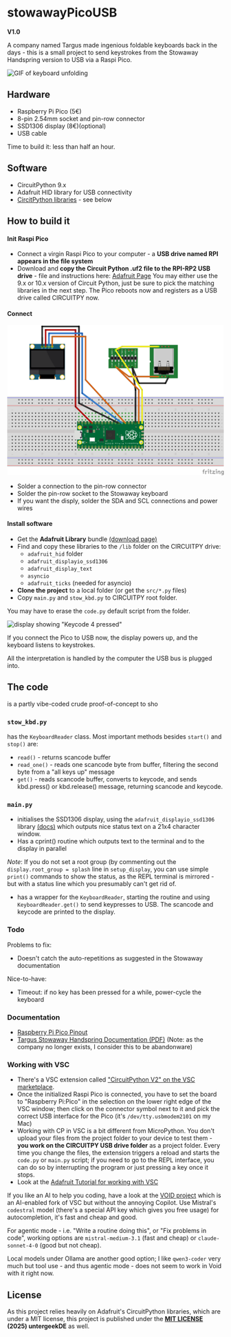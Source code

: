 # stowawayPicoUSB

**V1.0**

A company named Targus made ingenious foldable keyboards back in the days - this is a small project to send keystrokes from the Stowaway Handspring version to USB via a Raspi Pico.

![GIF of keyboard unfolding](./stowawayPicoUSB.gif "Stowaway keyboard unfolding")

## Hardware

- Raspberry Pi Pico (5€)
- 8-pin 2.54mm socket and pin-row connector
- SSD1306 display (8€)(optional)
- USB cable

Time to build it: less than half an hour.

## Software

- CircuitPython 9.x
- Adafruit HID library for USB connectivity
- [CircitPython libraries](https://circuitpython.org/libraries) - see below


## How to build it

#### Init Raspi Pico 

- Connect a virgin Raspi Pico to your computer - a **USB drive named RPI appears in the file system**
- Download and **copy the Circuit Python .uf2 file to the RPI-RP2 USB drive** - file and instructions here: [Adafruit Page](https://circuitpython.org/board/raspberry_pi_pico/) You may either use the 9.x or 10.x version of Circuit Python, just be sure to pick the matching libraries in the next step. The Pico reboots now and registers as a USB drive called CIRCUITPY now. 

#### Connect

![Schematic](./PicoWiring_Breadboard.png)
- Solder a connection to the pin-row connector
- Solder the pin-row socket to the Stowaway keyboard
- If you want the disply, solder the SDA and SCL connections and power wires

#### Install software

- Get the **Adafruit Library** bundle [(download page)](https://circuitpython.org/libraries)
- Find and copy these libraries to the ```/lib``` folder on the CIRCUITPY drive: 
	- ```adafruit_hid``` folder
	- ```adafruit_displayio_ssd1306```
	- ```adafruit_display_text```
	- ```asyncio```
	- ```adafruit_ticks``` (needed for asyncio)
- **Clone the project** to a local folder (or get the ```src/*.py``` files)
- Copy ```main.py``` and ```stow_kbd.py``` to CIRCUITPY root folder.

You may have to erase the ```code.py``` default script from the folder.

![display showing "Keycode 4 pressed"](./keys_display.png)

If you connect the Pico to USB now, the display powers up, and the keyboard listens to keystrokes. 

All the interpretation is handled by the computer the USB bus is plugged into. 

## The code

is a partly vibe-coded crude proof-of-concept to sho

### ```stow_kbd.py```

has the ```KeyboardReader``` class. Most important methods besides ```start()``` and ```stop()``` are: 

- ```read()``` - returns scancode buffer
- ```read_one()``` - reads one scancode byte from buffer, filtering the second byte from a "all keys up" message
- ```get()``` - reads scancode buffer, converts to keycode, and sends kbd.press() or kbd.release() message, returning scancode and keycode. 

### ```main.py```

- initialises the SSD1306 display, using the ```adafruit_displayio_ssd1306``` library [(docs)](https://docs.circuitpython.org/projects/displayio_ssd1306/en/latest/) which outputs nice status text on a 21x4 character window.
- Has a cprint() routine which outputs text to the terminal and to the display in parallel

*Note*: If you do not set a root group (by commenting out the ```display.root_group = splash``` line in ```setup_display```, you can use simple ```print()``` commands to show the status, as the REPL terminal is mirrored - but with a status line which you presumably can't get rid of. 

- has a wrapper for the ```KeyboardReader```, starting the routine and using ```KeyboardReader.get()``` to send keypresses to USB. The scancode and keycode are printed to the display. 

### Todo

Problems to fix: 

- Doesn't catch the auto-repetitions as suggested in the Stowaway documentation

Nice-to-have: 

- Timeout: if no key has been pressed for a while, power-cycle the keyboard

### Documentation

- [Raspberry Pi Pico Pinout](https://www.elektronik-kompendium.de/sites/raspberry-pi/2611051.htm)
- [Targus Stowaway Handspring Documentation (PDF)](./stowaway_handspring.pdf) (Note: as the company no longer exists, I consider this to be abandonware) 

### Working with VSC

- There's a VSC extension called ["CircuitPython V2" on the VSC marketplace](https://marketplace.visualstudio.com/items?itemName=wmerkens.vscode-circuitpython-v2). 
- Once the initialized Raspi Pico is connected, you have to set the board to "Raspberry Pi:Pico" in the selection on the lower right edge of the VSC window; then click on the connector symbol next to it and pick the correct USB interface for the Pico (it's ```/dev/tty.usbmodem2101``` on my Mac)
- Working with CP in VSC is a bit different from MicroPython. You don't upload your files from the project folder to your device to test them - **you work on the CIRCUITPY USB drive folder** as a project folder. Every time you change the files, the extension triggers a reload and starts the ```code.py```  or ```main.py``` script; if you need to go to the REPL interface, you can do so by interrupting the program or just pressing a key once it stops. 
- Look at the [Adafruit Tutorial for working with VSC](https://learn.adafruit.com/using-the-circuitpython-extension-for-visual-studio-code/use-the-circuitpython-extension-for-vs-code)

If you like an AI to help you coding, have a look at the [VOID project](https://voideditor.com) which is an AI-enabled fork of VSC but without the annoying Copilot. Use Mistral's ```codestral``` model (there's a special API key which gives you free usage) for autocompletion, it's fast and cheap and good. 

For agentic mode - i.e. "Write a routine doing this", or "Fix problems in code", working options are ```mistral-medium-3.1``` (fast and cheap) or ```claude-sonnet-4-0``` (good but not cheap). 

Local models under Ollama are another good option; I like ```qwen3-coder``` very much but tool use - and thus agentic mode - does not seem to work in Void with it right now.  

## License

As this project relies heavily on Adafruit's CircuitPython libraries, which are under a MIT license, this project is published under the **[MIT LICENSE](./LICENSE) (2025) untergeekDE** as well. 

